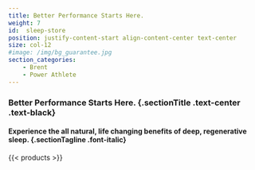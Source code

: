 ```yaml
---
title: Better Performance Starts Here.
weight: 7
id:  sleep-store
position: justify-content-start align-content-center text-center
size: col-12
#image: /img/bg_guarantee.jpg
section_categories:
    - Brent
    - Power Athlete
---
```


### Better Performance <span class="text-seagreen">Starts Here.</span> {.sectionTitle .text-center .text-black}

#### Experience the all natural, life changing benefits of deep, regenerative sleep. {.sectionTagline .font-italic}

{{< products >}}